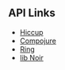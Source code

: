 ## API Links

* [Hiccup](http://weavejester.github.com/hiccup/)
* [Compojure](http://weavejester.github.com/compojure/)
* [Ring](http://mmcgrana.github.com/ring/)
* [lib Noir](/noir-api/index.html)